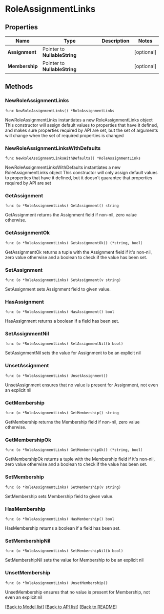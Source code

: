 # RoleAssignmentLinks

## Properties

Name | Type | Description | Notes
------------ | ------------- | ------------- | -------------
**Assignment** | Pointer to **NullableString** |  | [optional] 
**Membership** | Pointer to **NullableString** |  | [optional] 

## Methods

### NewRoleAssignmentLinks

`func NewRoleAssignmentLinks() *RoleAssignmentLinks`

NewRoleAssignmentLinks instantiates a new RoleAssignmentLinks object
This constructor will assign default values to properties that have it defined,
and makes sure properties required by API are set, but the set of arguments
will change when the set of required properties is changed

### NewRoleAssignmentLinksWithDefaults

`func NewRoleAssignmentLinksWithDefaults() *RoleAssignmentLinks`

NewRoleAssignmentLinksWithDefaults instantiates a new RoleAssignmentLinks object
This constructor will only assign default values to properties that have it defined,
but it doesn't guarantee that properties required by API are set

### GetAssignment

`func (o *RoleAssignmentLinks) GetAssignment() string`

GetAssignment returns the Assignment field if non-nil, zero value otherwise.

### GetAssignmentOk

`func (o *RoleAssignmentLinks) GetAssignmentOk() (*string, bool)`

GetAssignmentOk returns a tuple with the Assignment field if it's non-nil, zero value otherwise
and a boolean to check if the value has been set.

### SetAssignment

`func (o *RoleAssignmentLinks) SetAssignment(v string)`

SetAssignment sets Assignment field to given value.

### HasAssignment

`func (o *RoleAssignmentLinks) HasAssignment() bool`

HasAssignment returns a boolean if a field has been set.

### SetAssignmentNil

`func (o *RoleAssignmentLinks) SetAssignmentNil(b bool)`

 SetAssignmentNil sets the value for Assignment to be an explicit nil

### UnsetAssignment
`func (o *RoleAssignmentLinks) UnsetAssignment()`

UnsetAssignment ensures that no value is present for Assignment, not even an explicit nil
### GetMembership

`func (o *RoleAssignmentLinks) GetMembership() string`

GetMembership returns the Membership field if non-nil, zero value otherwise.

### GetMembershipOk

`func (o *RoleAssignmentLinks) GetMembershipOk() (*string, bool)`

GetMembershipOk returns a tuple with the Membership field if it's non-nil, zero value otherwise
and a boolean to check if the value has been set.

### SetMembership

`func (o *RoleAssignmentLinks) SetMembership(v string)`

SetMembership sets Membership field to given value.

### HasMembership

`func (o *RoleAssignmentLinks) HasMembership() bool`

HasMembership returns a boolean if a field has been set.

### SetMembershipNil

`func (o *RoleAssignmentLinks) SetMembershipNil(b bool)`

 SetMembershipNil sets the value for Membership to be an explicit nil

### UnsetMembership
`func (o *RoleAssignmentLinks) UnsetMembership()`

UnsetMembership ensures that no value is present for Membership, not even an explicit nil

[[Back to Model list]](../README.md#documentation-for-models) [[Back to API list]](../README.md#documentation-for-api-endpoints) [[Back to README]](../README.md)


